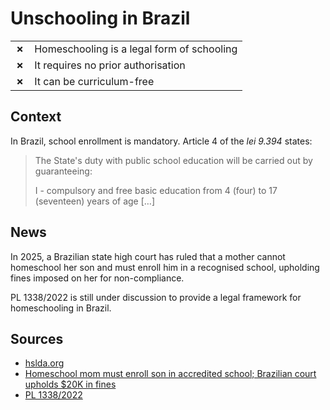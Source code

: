 # Unschooling in Brazil

|       |                                            |
| ----- | ------------------------------------------ |
| **✗** | Homeschooling is a legal form of schooling |
| **✗** | It requires no prior authorisation         |
| **✗** | It can be curriculum-free                  |

## Context

In Brazil, school enrollment is mandatory.
Article 4 of the _lei 9.394_ states:

> The State's duty with public school education will be carried out by guaranteeing:
>
> I - compulsory and free basic education from 4 (four) to 17 (seventeen) years of age […]

## News

In 2025, a Brazilian state high court has ruled that a mother cannot homeschool her son and must enroll him in a recognised school,
upholding fines imposed on her for non-compliance.

PL 1338/2022 is still under discussion to provide a legal framework for
homeschooling in Brazil.

## Sources

- [hslda.org](https://hslda.org/post/brazil)
- [Homeschool mom must enroll son in accredited school; Brazilian court upholds $20K in fines](https://www.christianpost.com/news/homeschool-mom-must-enroll-son-in-accredited-school-court-rules.html)
- [PL 1338/2022](https://www25.senado.leg.br/web/atividade/materias/-/materia/153194?_gl=1*4j8qgq*_ga*MTAwNzIwOTkzMy4xNjU4MjQwNzI3*_ga_CW3ZH25XMK*MTY5MjczNTU2MS4xODMuMS4xNjkyNzM1OTQ3LjAuMC4w)
